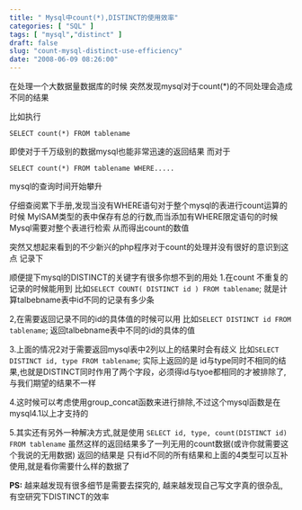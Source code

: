 ```yaml
---
title: " Mysql中count(*),DISTINCT的使用效率"
categories: [ "SQL" ]
tags: [ "mysql","distinct" ]
draft: false
slug: "count-mysql-distinct-use-efficiency"
date: "2008-06-09 08:26:00"
---
```


在处理一个大数据量数据库的时候
突然发现mysql对于count(*)的不同处理会造成不同的结果

比如执行

    SELECT count(*) FROM tablename

即使对于千万级别的数据mysql也能非常迅速的返回结果
而对于

    SELECT count(*) FROM tablename WHERE.....

mysql的查询时间开始攀升

仔细查阅累下手册,发现当没有WHERE语句对于整个mysql的表进行count运算的时候
MyISAM类型的表中保存有总的行数,而当添加有WHERE限定语句的时候Mysql需要对整个表进行检索
从而得出count的数值

突然又想起来看到的不少新兴的php程序对于count的处理并没有很好的意识到这点
记录下


<!--more-->


顺便提下mysql的DISTINCT的关键字有很多你想不到的用处
1.在count 不重复的记录的时候能用到
比如`SELECT COUNT( DISTINCT id ) FROM tablename`;
就是计算talbebname表中id不同的记录有多少条

2,在需要返回记录不同的id的具体值的时候可以用
比如`SELECT DISTINCT id FROM tablename`;
返回talbebname表中不同的id的具体的值

3.上面的情况2对于需要返回mysql表中2列以上的结果时会有歧义
比如`SELECT DISTINCT id, type FROM tablename`;
实际上返回的是 id与type同时不相同的结果,也就是DISTINCT同时作用了两个字段，必须得id与tyoe都相同的才被排除了,与我们期望的结果不一样

4.这时候可以考虑使用group_concat函数来进行排除,不过这个mysql函数是在mysql4.1以上才支持的

5.其实还有另外一种解决方式,就是使用
`SELECT id, type, count(DISTINCT id) FROM tablename`
虽然这样的返回结果多了一列无用的count数据(或许你就需要这个我说的无用数据)
返回的结果是 只有id不同的所有结果和上面的4类型可以互补使用,就是看你需要什么样的数据了

**PS:**
越来越发现有很多细节是需要去探究的,
越来越发现自己写文字真的很杂乱,
有空研究下DISTINCT的效率